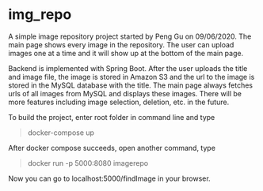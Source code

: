 # img_repo

A simple image repository project started by Peng Gu on 09/06/2020. The main page shows every image in the repository. The user can upload images one at a time and it will show up at the bottom of the main page. 

Backend is implemented with Spring Boot. After the user uploads the title and image file, the image is stored in Amazon S3 and the url to the image is stored in the MySQL database with the title. The main page always fetches urls of all images from MySQL and displays these images. There will be more features including image selection, deletion, etc. in the future.

To build the project, enter root folder in command line and type 
> docker-compose up

After docker compose succeeds, open another command, type
> docker run -p 5000:8080 imagerepo

Now you can go to localhost:5000/findImage in your browser.
